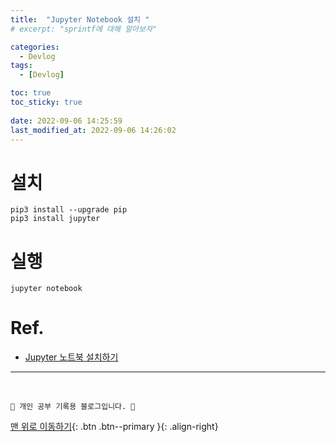 ```yaml
---
title:  "Jupyter Notebook 설치 "
# excerpt: "sprintf에 대해 알아보자"

categories:
  - Devlog
tags:
  - [Devlog]

toc: true
toc_sticky: true
 
date: 2022-09-06 14:25:59
last_modified_at: 2022-09-06 14:26:02
---
```


# 설치
```
pip3 install --upgrade pip
pip3 install jupyter
```

# 실행
```
jupyter notebook
```


# Ref.
- [Jupyter 노트북 설치하기](https://kagus2.tistory.com/36)


***
<br>


    💛 개인 공부 기록용 블로그입니다. 👻

[맨 위로 이동하기](#){: .btn .btn--primary }{: .align-right}